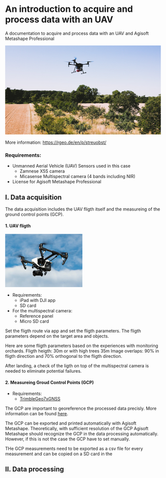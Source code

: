 # An introduction to acquire and process data with an UAV
A documentation to acquire and process data with an UAV and Agisoft Metashape Professional


<img src="images/Image_UAV_rgeo_crop.jpg"
     alt="rgeo UAV"/>


More information: https://rgeo.de/en/p/streuobst/

### Requirements:
- Unmanned Aerial Vehicle (UAV)
     Sensors used in this case
     - Zamnese X5S camera
     - Micasense Multispectral camera (4 bands including NIR)
- License for Agisoft Metashape Professional


## I. Data acquisition
The data acquisition includes the UAV fligth itself and the measureing of the ground control points (GCP).

#### 1. UAV fligth

<img src="images/dji-drone.webp"
     alt="DJI drone" width=250/>
     
- Requirements:
     - iPad with DJI app
     - SD card
- For the multispectral camera:
     - Reference panel
     - Micro SD card
     
Set the fligth route via app and set the fligth parameters. The fligth parameters depend on the target area and objects.

Here are some fligth parameters based on the experiences with monitoring orchards.
Fligth heigth: 30m or with high trees 35m
Image overlaps: 90% in fligth direction and 70% orthogonal to the fligth direction.

After landing, a check of the ligth on top of the multispectral camera is needed to eliminate potential failures.




     
     

#### 2. Measureing Groud Control Points (GCP)
- Requirements:
     - [TrimbleGeo7xGNSS](https://geospatial.trimble.com/products-and-solutions/geo-7x-gnss)

The GCP are important to georeference the processed data precisly. 
More information can be found [here](https://www.dronedeploy.com/blog/what-are-ground-control-points-gcps/).

The GCP can be exported and printed automatically with Agisoft Metashape.
Theoretically, with sufficient resolution of the GCP Agisoft Metashape should recognize the GCP in the data processing automatically. However, if this is not the case the GCP have to set manually.

THe GCP measurements need to be exported as a csv file for every measurement and can be copied on a SD card in the 




## II. Data processing



